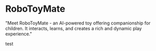 # RoboToyMate
"Meet RoboToyMate - an AI-powered toy offering companionship for children. It interacts, learns, and creates a rich and dynamic play experience."

test